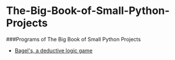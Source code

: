 # The-Big-Book-of-Small-Python-Projects
###Programs of The Big Book of Small Python Projects

<ul>
    <li> <a href="Bagel.py"> Bagel's, a deductive logic game</a>
</ul>